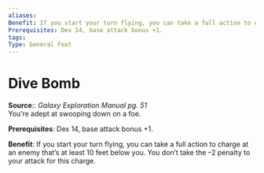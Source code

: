 ```yaml
---
aliases: 
Benefit: If you start your turn flying, you can take a full action to charge at an enemy that’s at least 10 feet below you. You don’t take the –2 penalty to your attack for this charge.
Prerequisites: Dex 14, base attack bonus +1.
tags: 
Type: General Feat
---
```


# Dive Bomb

**Source**:: _Galaxy Exploration Manual pg. 51_  
You’re adept at swooping down on a foe.

**Prerequisites**: Dex 14, base attack bonus +1.

**Benefit**: If you start your turn flying, you can take a full action to charge at an enemy that’s at least 10 feet below you. You don’t take the –2 penalty to your attack for this charge.
